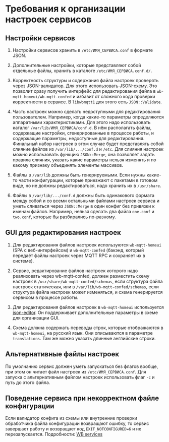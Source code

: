 Требования к организации настроек сервисов
======

Настройки сервисов
----

1. Настройки сервисов хранить в `/etc/ИМЯ_СЕРВИСА.conf` в формате JSON.

2. Дополнительные настройки, которые представляют собой отдельные файлы, хранить в каталоге `/etc/ИМЯ_СЕРВИСА.conf.d/`.

3. Корректность структуры и содержания файла настроек проверять через JSON-валидатор. Для этого использовать JSON-схему. Это позволит сразу получить интерфейс для редактирования файла в `wb-mqtt-homeui/wb-mqtt-confed` и избавит от сложного кода проверки корректности в сервисе. В `libwbmqtt1` для этого есть `JSON::Validate`.

4. Часть настроек можно сделать недоступными для редактирования пользователем. Например, когда какие-то параметры определяются аппаратными характеристиками. Для этого надо использовать каталог `/var/lib/ИМЯ_СЕРВИСА/conf.d`. В нём располагать файлы, содержащие настройки, сгенерированные в процессе работы, и содержащие параметры, недоступные для редактирования. Финальный набор настроек в этом случае будет представлять собой слияние файлов из `/var/lib/.../conf.d` и `/etc`. Для слияния настроек можно использовать функцию `JSON::Merge`, она позволяет задать правила слияния, указать какие параметры нельзя изменять и по какому признаку объединять элементы массивов.

5. Файлы в `/var/lib` должны быть генерируемыми. Если нужны какие-то части конфигурации, которые приезжают с пакетами в готовом виде, но не должны редактироваться, надо хранить их в `/usr/share`.

6. Файлы в `/var/lib/.../conf.d` должны быть одинакового формата между собой и со всеми остальными файлами настроек сервиса и уметь сливаться через `JSON::Merge` в один конфиг без привязки к именам файлов. Например, нельзя сделать два файла `one.conf` и `two.conf`, которые бы разбирались по-разному.

GUI для редактирования настроек
----

1. Для редактирования файлов настроек используются `wb-mqtt-homeui` (SPA с веб-интерфейсом) и `wb-mqtt-confed` (бакэнд, который передаёт файлы настроек через MQTT RPC и сохраняет их в системе).

2. Сервис, редактирование файлов настроек которого надо реализовать через wb-mqtt-confed, должен разместить схему настроек в `/usr/share/wb-mqtt-confed/schemas`, если структура файла настроек статическая, или в `/var/lib/wb-mqtt-confed/schemas`, если структура файла настроек может изменяться, и схема генерируется сервисом в процессе работы.

3. Для редактирования файлов настроек в `wb-mqtt-homeui` используется [json-editor](https://github.com/json-editor/json-editor). Он поддерживает дополнительные параметры в схеме для организации GUI.

4. Схема должна содержать переводы строк, которые отображаются в `wb-mqtt-homeui`, на русский язык. Они описываются в параметре `translations`. Там же можно указать длинные английские строки.


Альтернативные файлы настроек
----

По умолчанию сервис должен уметь запускаться без флагов вообще, при этом он читает файл настроек из `/etc/ИМЯ_СЕРВИСА.conf`. Для запуска с альтернативным файлом настроек использовать флаг `-c` и путь до этого файла.

Поведение сервиса при некорректном файле конфигурации
---

Если валидатор конфига из схемы или внутренние проверки обработчика файла конфигурации возвращают ошибку, то сервис завершает работу и возвращает код `EXIT_NOTCONFIGURED=6` и не перезапускается.
Подробности: [WB services](./services.md)